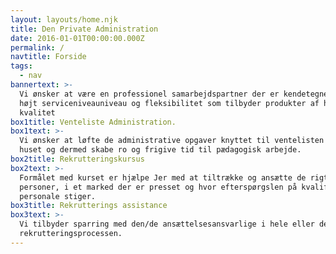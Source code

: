 ```yaml
---
layout: layouts/home.njk
title: Den Private Administration
date: 2016-01-01T00:00:00.000Z
permalink: /
navtitle: Forside
tags:
  - nav
bannertext: >-
  Vi ønsker at være en professionel samarbejdspartner der er kendetegnet ved et
  højt serviceniveauniveau og fleksibilitet som tilbyder produkter af høj
  kvalitet
box1title: Venteliste Administration.
box1text: >-
  Vi ønsker at løfte de administrative opgaver knyttet til ventelisten ud af
  huset og dermed skabe ro og frigive tid til pædagogisk arbejde.
box2title: Rekrutteringskursus
box2text: >-
  Formålet med kurset er hjælpe Jer med at tiltrække og ansætte de rigtige
  personer, i et marked der er presset og hvor efterspørgslen på kvalificeret
  personale stiger.
box3title: Rekrutterings assistance
box3text: >-
  Vi tilbyder sparring med den/de ansættelsesansvarlige i hele eller dele af
  rekrutteringsprocessen.
---
```


